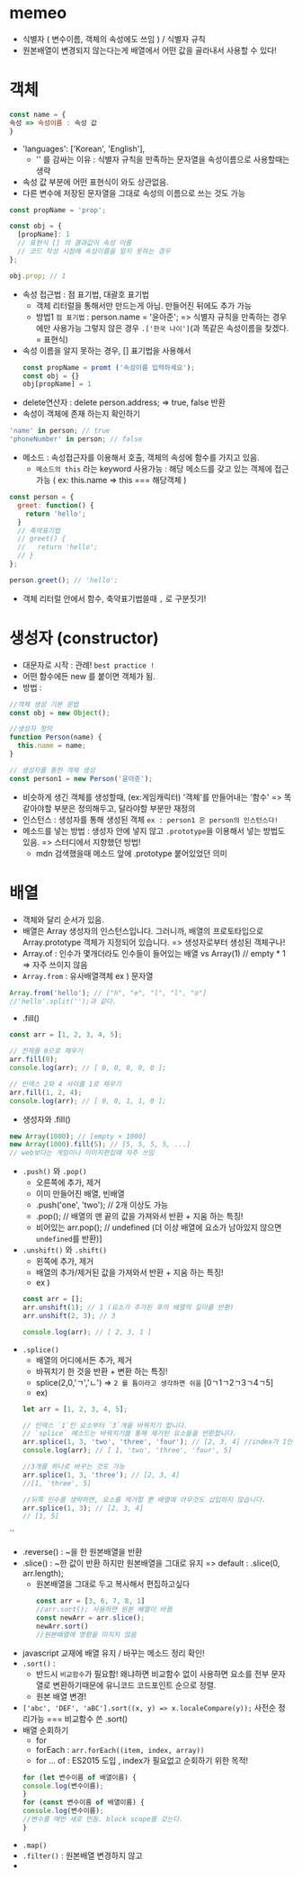 # memeo
- 식별자 ( 변수이름, 객체의 속성에도 쓰임 ) / 식별자 규칙
- 원본배열이 변경되지 않는다는게 배열에서 어떤 값을 골라내서 사용할 수 있다!

# 객체 
```js
const name = {
속성 => 속성이름 : 속성 값
}
```
- 'languages': ['Korean', 'English'],
  + '' 를 감싸는 이유 : 식별자 규칙을 만족하는 문자열을 속성이름으로 사용할때는 생략
- 속성 값 부분에 어떤 표현식이 와도 상관없음.
- 다른 변수에 저장된 문자열을 그대로 속성의 이름으로 쓰는 것도 가능
```js
const propName = 'prop';

const obj = {
  [propName]: 1
  // 표현식 [] 의 결과값이 속성 이름
  // 코드 작성 시점에 속성이름을 알지 못하는 경우
};

obj.prop; // 1
```
- 속성 접근법 : 점 표기법, 대괄호 표기법
  + 객체 리터럴을 통해서만 만드는게 아님. 만들어진 뒤에도 추가 가능
  + 방법1 `점 표기법` : person.name = '윤아준'; => 식별자 규칙을 만족하는 경우에만 사용가능 
    그렇지 않은 경우 `.['한국 나이']`(과 똑같은 속성이름을 찾겠다. = 표현식)    
- 속성 이름을 알지 못하는 경우, [] 표기법을 사용해서    
  ```js
  const propName = promt ('속성이름 입력하세요');
  const obj = {}
  obj[propName] = 1
  ```
- delete연산자 : delete person.address; => true, false 반환
- 속성이 객체에 존재 하는지 확인하기
```js
'name' in person; // true
'phoneNumber' in person; // false
```
- 메소드 : 속성접근자를 이용해서 호출, 객체의 속성에 함수를 가지고 있음.
  + `메소드의 this` 라는 keyword 사용가능 : 해당 메소드를 갖고 있는 객체에 접근가능 ( ex: this.name => this === 해당객체 )
```js
const person = {
  greet: function() {
    return 'hello';
  }
  // 축약표기법
  // greet() {
  //   return 'hello';
  // }
};

person.greet(); // 'hello';
```
- 객체 리터럴 안에서 함수, 축약표기법쓸때 `,` 로 구분짓기!

# 생성자 (constructor)
- 대문자로 시작 : 관례! `best practice !`
- 어떤 함수에든 new 를 붙이면 객체가 됨.
- 방법 : 
```js
//객체 생성 기본 문법
const obj = new Object();

//생성자 정의
function Person(name) {
  this.name = name;
}

// 생성자를 통한 객체 생성
const person1 = new Person('윤아준');
```
- 비슷하게 생긴 객체를 생성할때, (ex:게임캐릭터) '객체'를 만들어내는 '함수' => 똑같아야할 부분은 정의해두고, 달라야할 부분만 재정의
- 인스턴스 : 생성자를 통해 생성된 객체 `ex : person1 은 person의 인스턴스다!`
- 메소드를 넣는 방법 : 생성자 안에 넣지 않고 `.prototype`을 이용해서 넣는 방법도 있음. => 스터디에서 지향했던 방법!
  + mdn 검색했을때 메소드 앞에 .prototype 붙어있었던 의미

# 배열
  - 객체와 달리 순서가 있음.
  - 배열은 Array 생성자의 인스턴스입니다. 그러니까, 배열의 프로토타입으로 Array.prototype 객체가 지정되어 있습니다. => 생성자로부터 생성된 객체구나!
  - Array.of : 인수가 몇개더라도 인수들이 들어있는 배열 vs Array(1) // empty * 1 => 자주 쓰이지 않음
  - `Array.from` : 유사배열객체 ex ) 문자열
  ```js
  Array.from('hello'); // ["h", "e", "l", "l", "o"]
  //'hello'.split('');과 같다.
  ```
  - .fill()
  ```js
  const arr = [1, 2, 3, 4, 5];

  // 전체를 0으로 채우기
  arr.fill(0);
  console.log(arr); // [ 0, 0, 0, 0, 0 ];

  // 인덱스 2와 4 사이를 1로 채우기
  arr.fill(1, 2, 4);
  console.log(arr); // [ 0, 0, 1, 1, 0 ];
  ```
  - 생성자와 .fill()
  ```js
  new Array(1000); // [empty × 1000]
  new Array(1000).fill(5); // [5, 5, 5, 5, ...]
  // web보다는 게임이나 이미지편집때 자주 쓰임
  ```  
- `.push()` 와 `.pop()`
  + 오른쪽에 추가, 제거
  + 이미 만들어진 배열, 빈배열
  + .push('one', 'two'); // 2개 이상도 가능
  + .pop(); // 배열의 맨 끝의 값을 가져와서 반환 + 지움 하는 특징!
  + 비어있는 arr.pop(); // undefined (더 이상 배열에 요소가 남아있지 않으면 `undefined`를 반환)]
- `.unshift()` 와 `.shift()`  
  + 왼쪽에 추가, 제거
  + 배열의 추가/제거된 값을 가져와서 반환 + 지움 하는 특징!
  + ex )
  ```js
  const arr = [];
  arr.unshift(1); // 1 (요소가 추가된 후의 배열의 길이를 반환)
  arr.unshift(2, 3); // 3

  console.log(arr); // [ 2, 3, 1 ]
  ```
- `.splice()`
  + 배열의 어디에서든 추가, 제거  
  + 바꿔치기 한 것을 반환 + 변환 하는 특징!
  + splice(2,0,'ㄱ','ㄴ') => `2 를 틈이라고 생각하면 쉬움` [0ㄱ1ㄱ2ㄱ3ㄱ4ㄱ5]
  + ex)
  ```js
  let arr = [1, 2, 3, 4, 5];

  // 인덱스 `1`인 요소부터 `3`개을 바꿔치기 합니다.
  // `splice` 메소드는 바꿔치기를 통해 제거된 요소들을 반환합니다.
  arr.splice(1, 3, 'two', 'three', 'four'); // [2, 3, 4] //index가 1인것부터 3개를!
  console.log(arr); // [ 1, 'two', 'three', 'four', 5]

  //3개를 하나로 바꾸는 것도 가능
  arr.splice(1, 3, 'three'); // [2, 3, 4]
  //[1, 'three', 5]

  //뒤쪽 인수를 생략하면, 요소를 제거할 뿐 배열에 아무것도 삽입하지 않습니다.
  arr.splice(1, 3); // [2, 3, 4]
  // [1, 5]
``
- .reverse() : ~을 한 원본배열을 반환
- .slice() : ~한 값이 반환 하지만 원본배열을 그대로 유지 => default : .slice(0, arr.length);
  + 원본배열을 그대로 두고 복사해서 편집하고싶다
    ```js
    const arr = [3, 6, 7, 8, 1]
    //arr.sort(); 사용하면 원본 배열이 바뀜
    const newArr = arr.slice();
    newArr.sort()
    //원본배열에 영향을 미치지 않음
    ```
- javascript 교재에 배열 유지 / 바꾸는 메소드 정리 확인!
- `.sort()` : 
  + 반드시 `비교함수`가 필요함! 왜냐하면 비교함수 없이 사용하면 요소를 전부 문자열로 변환하기때문에 유니코드 코드포인트 순으로 정렬.
  + 원본 배열 변경!
- `['abc', 'DEF', 'aBC'].sort((x, y) => x.localeCompare(y));` 사전순 정리가능 === 비교함수 쓴 .sort()
- 배열 순회하기
  + for 
  + forEach : `arr.forEach((item, index, array))`
  + for ... of : ES2015 도입 , index가 필요없고 순회하기 위한 목적!
  ```js
  for (let 변수이름 of 배열이름) {
  console.log(변수이름);
  }
  for (const 변수이름 of 배열이름) {
  console.log(변수이름);
  //변수를 매번 새로 만듬. block scope를 갖는다.
  }
  ```
- `.map()` 
- `.filter()` : 원본배열 변경하지 않고 
- 